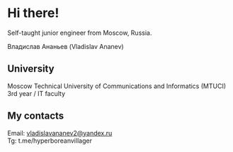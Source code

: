 # Hi there!
Self-taught junior engineer from Moscow, Russia.

Владислав Ананьев (Vladislav Ananev)

## University
  Moscow Technical University of Communications and Informatics (MTUCI)
  3rd year / IT faculty
## My contacts

Email: vladislavananev2@yandex.ru  
Tg: t.me/hyperboreanvillager
